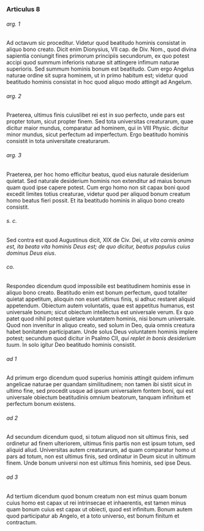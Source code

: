 ### Articulus 8

###### arg. 1
Ad octavum sic proceditur. Videtur quod beatitudo hominis consistat in aliquo bono creato. Dicit enim Dionysius, VII cap. de Div. Nom., quod divina sapientia coniungit fines primorum principiis secundorum, ex quo potest accipi quod summum inferioris naturae sit attingere infimum naturae superioris. Sed summum hominis bonum est beatitudo. Cum ergo Angelus naturae ordine sit supra hominem, ut in primo habitum est; videtur quod beatitudo hominis consistat in hoc quod aliquo modo attingit ad Angelum.

###### arg. 2
Praeterea, ultimus finis cuiuslibet rei est in suo perfecto, unde pars est propter totum, sicut propter finem. Sed tota universitas creaturarum, quae dicitur maior mundus, comparatur ad hominem, qui in VIII Physic. dicitur minor mundus, sicut perfectum ad imperfectum. Ergo beatitudo hominis consistit in tota universitate creaturarum.

###### arg. 3
Praeterea, per hoc homo efficitur beatus, quod eius naturale desiderium quietat. Sed naturale desiderium hominis non extenditur ad maius bonum quam quod ipse capere potest. Cum ergo homo non sit capax boni quod excedit limites totius creaturae, videtur quod per aliquod bonum creatum homo beatus fieri possit. Et ita beatitudo hominis in aliquo bono creato consistit.

###### s. c.
Sed contra est quod Augustinus dicit, XIX de Civ. Dei, *ut vita carnis anima est, ita beata vita hominis Deus est; de quo dicitur, beatus populus cuius dominus Deus eius*.

###### co.
Respondeo dicendum quod impossibile est beatitudinem hominis esse in aliquo bono creato. Beatitudo enim est bonum perfectum, quod totaliter quietat appetitum, alioquin non esset ultimus finis, si adhuc restaret aliquid appetendum. Obiectum autem voluntatis, quae est appetitus humanus, est universale bonum; sicut obiectum intellectus est universale verum. Ex quo patet quod nihil potest quietare voluntatem hominis, nisi bonum universale. Quod non invenitur in aliquo creato, sed solum in Deo, quia omnis creatura habet bonitatem participatam. Unde solus Deus voluntatem hominis implere potest; secundum quod dicitur in Psalmo CII, *qui replet in bonis desiderium tuum*. In solo igitur Deo beatitudo hominis consistit.

###### ad 1
Ad primum ergo dicendum quod superius hominis attingit quidem infimum angelicae naturae per quandam similitudinem; non tamen ibi sistit sicut in ultimo fine, sed procedit usque ad ipsum universalem fontem boni, qui est universale obiectum beatitudinis omnium beatorum, tanquam infinitum et perfectum bonum existens.

###### ad 2
Ad secundum dicendum quod, si totum aliquod non sit ultimus finis, sed ordinetur ad finem ulteriorem, ultimus finis partis non est ipsum totum, sed aliquid aliud. Universitas autem creaturarum, ad quam comparatur homo ut pars ad totum, non est ultimus finis, sed ordinatur in Deum sicut in ultimum finem. Unde bonum universi non est ultimus finis hominis, sed ipse Deus.

###### ad 3
Ad tertium dicendum quod bonum creatum non est minus quam bonum cuius homo est capax ut rei intrinsecae et inhaerentis, est tamen minus quam bonum cuius est capax ut obiecti, quod est infinitum. Bonum autem quod participatur ab Angelo, et a toto universo, est bonum finitum et contractum.

